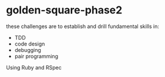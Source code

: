 # golden-square-phase2

these challenges are to establish and drill fundamental skills in: 
 - TDD
 - code design
 - debugging
 - pair programming
 
 Using Ruby and RSpec

